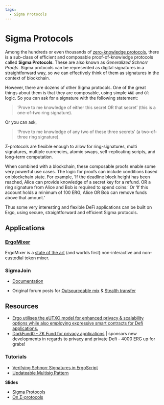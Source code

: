 ```yaml
---
tags:
  - Sigma Protocols
---
```



# Sigma Protocols

Among the hundreds or even thousands of [zero-knowledge protocols](zkp.md), there is a sub-class of efficient and composable proof-of-knowledge protocols called **Sigma Protocols**. These are also known as *Generalized Schnorr Proofs*. Sigma protocols can be represented as digital signatures in a straightforward way, so we can effectively think of them as signatures in the context of blockchain.

However, there are dozens of other Sigma protocols. One of the great things about them is that they are composable, using simple `AND` and `OR` logic. So you can ask for a signature with the following statement: 

> ‘Prove to me knowledge of either this secret OR that secret’ (this is a one-of-two ring signature). 

Or you can ask, 

> ‘Prove to me knowledge of any two of these three secrets’ (a two-of-three ring signature).

Σ-protocols are flexible enough to allow for ring-signatures, multi signatures, multiple currencies, atomic swaps, self-replicating scripts, and long-term computation. 

When combined with a blockchain, these composable proofs enable some very powerful use cases. The logic for proofs can include conditions based on blockchain state. For example, ‘If the deadline block height has been reached, Alice can provide knowledge of a secret key for a refund. OR a ring signature from Alice and Bob is required to spend coins.’ Or ‘If this account holds a minimum of 100 ERG, Alice OR Bob can remove funds above that amount.’

Thus some very interesting and flexible DeFi applications can be built on Ergo, using secure, straightforward and efficient Sigma protocols.



## Applications

### [ErgoMixer](/uses/mixer)

ErgoMixer is a [state of the art](https://ergonaut.space/screenshot_2021-05-15_at_22.26.39.png) (and worlds first) non-interactive and non-custodial token mixer. 

### SigmaJoin

- [Documentation](https://github.com/ergoplatform/ergo-jde/blob/main/kiosk/src/test/scala/kiosk/mixer/doc/main.pdf)

- Original forum posts for [Outsourceable mix](https://www.ergoforum.org/t/yet-another-mixing-protocol/3359/2?u=scalahub) & [Stealth transfer](https://www.ergoforum.org/t/yet-another-mixing-protocol/3359/3?u=scalahub)

## Resources


- [Ergo utilises the eUTXO model for enhanced privacy & scalability options while also employing expressive smart contracts for Defi applications.](https://ergoplatform.org/en/blog/2021-08-17-ergo-advancing-on-bitcoin/)
- [DarkFund0 - ZK Fund for privacy applications](https://www.ergoforum.org/t/darkfund0-zk-fund-for-privacy-applications/398) | sponsors new developments in regards to privacy and private Defi - 4000 ERG up for grabs!
  
### Tutorials

- [Verifying Schnorr Signatures in ErgoScript](https://www.ergoforum.org/t/verifying-schnorr-signatures-in-ergoscript/3407)
- [Updateable Multisig Pattern](https://www.ergoforum.org/t/updateable-multisig-pattern/3356)

**Slides**
- [Sigma Protocols](https://crypto.sjtu.edu.cn/~yandi/2018%20BIU%20winter%20school/Part%203-Techniques%20for%20Efficient%20ZK%20(cont.)/WS-19-11-sigma-protocols-winter-school-2019-1.pdf)
- [On Σ-protocols](https://cs.au.dk/~ivan/Sigma.pdf)